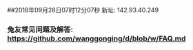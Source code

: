 ##2018年09月28日07时12分07秒 新址: 142.93.40.249
### 兔友常见问题及解答: https://github.com/wanggonging/d/blob/w/FAQ.md
